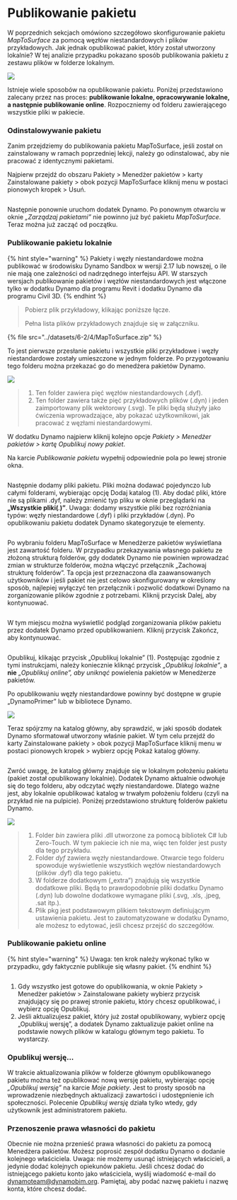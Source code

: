 # Publikowanie pakietu

W poprzednich sekcjach omówiono szczegółowo skonfigurowanie pakietu _MapToSurface_ za pomocą węzłów niestandardowych i plików przykładowych. Jak jednak opublikować pakiet, który został utworzony lokalnie? W tej analizie przypadku pokazano sposób publikowania pakietu z zestawu plików w folderze lokalnym.

![](<../images/6-2/3/develop package - custom nodes 01 (1) (1).jpg>)

Istnieje wiele sposobów na opublikowanie pakietu. Poniżej przedstawiono zalecany przez nas proces: **publikowanie lokalne, opracowywanie lokalne, a następnie publikowanie online**. Rozpoczniemy od folderu zawierającego wszystkie pliki w pakiecie.

### Odinstalowywanie pakietu

Zanim przejdziemy do publikowania pakietu MapToSurface, jeśli został on zainstalowany w ramach poprzedniej lekcji, należy go odinstalować, aby nie pracować z identycznymi pakietami.

Najpierw przejdź do obszaru Pakiety > Menedżer pakietów > karty Zainstalowane pakiety > obok pozycji MapToSurface kliknij menu w postaci pionowych kropek > Usuń.

<figure><img src="../../.gitbook/assets/delete-map-to-surface.png" alt=""><figcaption></figcaption></figure>

Następnie ponownie uruchom dodatek Dynamo. Po ponownym otwarciu w oknie _„Zarządzaj pakietami”_ nie powinno już być pakietu _MapToSurface_. Teraz można już zacząć od początku.

### Publikowanie pakietu lokalnie

{% hint style="warning" %} Pakiety i węzły niestandardowe można publikować w środowisku Dynamo Sandbox w wersji 2.17 lub nowszej, o ile nie mają one zależności od nadrzędnego interfejsu API. W starszych wersjach publikowanie pakietów i węzłów niestandardowych jest włączone tylko w dodatku Dynamo dla programu Revit i dodatku Dynamo dla programu Civil 3D. {% endhint %}

> Pobierz plik przykładowy, klikając poniższe łącze.
>
> Pełna lista plików przykładowych znajduje się w załączniku.

{% file src="../datasets/6-2/4/MapToSurface.zip" %}

To jest pierwsze przesłanie pakietu i wszystkie pliki przykładowe i węzły niestandardowe zostały umieszczone w jednym folderze. Po przygotowaniu tego folderu można przekazać go do menedżera pakietów Dynamo.

![](../images/6-2/4/publishapackage-publishlocally01.jpg)

> 1. Ten folder zawiera pięć węzłów niestandardowych (.dyf).
> 2. Ten folder zawiera także pięć przykładowych plików (.dyn) i jeden zaimportowany plik wektorowy (.svg). Te pliki będą służyły jako ćwiczenia wprowadzające, aby pokazać użytkownikowi, jak pracować z węzłami niestandardowymi.

W dodatku Dynamo najpierw kliknij kolejno opcje _Pakiety > Menedżer pakietów > kartę Opublikuj nowy pakiet_.

Na karcie _Publikowanie pakietu_ wypełnij odpowiednie pola po lewej stronie okna.

<figure><img src="../../.gitbook/assets/package-details.png" alt=""><figcaption></figcaption></figure>

Następnie dodamy pliki pakietu. Pliki można dodawać pojedynczo lub całymi folderami, wybierając opcję Dodaj katalog (1). Aby dodać pliki, które nie są plikami .dyf, należy zmienić typ pliku w oknie przeglądarki na **„Wszystkie pliki(**_._**)”**. Uwaga: dodamy wszystkie pliki bez rozróżniania typów: węzły niestandardowe (.dyf) i pliki przykładów (.dyn). Po opublikowaniu pakietu dodatek Dynamo skategoryzuje te elementy.

<figure><img src="../../.gitbook/assets/map-to-surface-contents.png" alt=""><figcaption></figcaption></figure>

Po wybraniu folderu MapToSurface w Menedżerze pakietów wyświetlana jest zawartość folderu. W przypadku przekazywania własnego pakietu ze złożoną strukturą folderów, gdy dodatek Dynamo nie powinien wprowadzać zmian w strukturze folderów, można włączyć przełącznik „Zachowaj strukturę folderów”. Ta opcja jest przeznaczona dla zaawansowanych użytkowników i jeśli pakiet nie jest celowo skonfigurowany w określony sposób, najlepiej wyłączyć ten przełącznik i pozwolić dodatkowi Dynamo na zorganizowanie plików zgodnie z potrzebami. Kliknij przycisk Dalej, aby kontynuować.

<figure><img src="../../.gitbook/assets/map-to-surface-contents-preview.png" alt=""><figcaption></figcaption></figure>

W tym miejscu można wyświetlić podgląd zorganizowania plików pakietu przez dodatek Dynamo przed opublikowaniem. Kliknij przycisk Zakończ, aby kontynuować.

<figure><img src="../../.gitbook/assets/publish-locally.png" alt=""><figcaption></figcaption></figure>

Opublikuj, klikając przycisk „Opublikuj lokalnie” (1). Postępując zgodnie z tymi instrukcjami, należy koniecznie kliknąć przycisk _„Opublikuj lokalnie”_, a **nie** _„Opublikuj online”, aby uniknąć_ powielenia pakietów w Menedżerze pakietów.

Po opublikowaniu węzły niestandardowe powinny być dostępne w grupie „DynamoPrimer” lub w bibliotece Dynamo.

![](<../images/6-2/3/develop package - install package 02 (1) (1).jpg>)

Teraz spójrzmy na katalog główny, aby sprawdzić, w jaki sposób dodatek Dynamo sformatował utworzony właśnie pakiet. W tym celu przejdź do karty Zainstalowane pakiety > obok pozycji MapToSurface kliknij menu w postaci pionowych kropek > wybierz opcję Pokaż katalog główny.

<figure><img src="../../.gitbook/assets/show-root-directory.png" alt=""><figcaption></figcaption></figure>

Zwróć uwagę, że katalog główny znajduje się w lokalnym położeniu pakietu (pakiet został opublikowany lokalnie). Dodatek Dynamo aktualnie odwołuje się do tego folderu, aby odczytać węzły niestandardowe. Dlatego ważne jest, aby lokalnie opublikować katalog w trwałym położeniu folderu (czyli na przykład nie na pulpicie). Poniżej przedstawiono strukturę folderów pakietu Dynamo.

![](../images/6-2/4/publishapackage-publishlocally06.jpg)

> 1. Folder _bin_ zawiera pliki .dll utworzone za pomocą bibliotek C# lub Zero-Touch. W tym pakiecie ich nie ma, więc ten folder jest pusty dla tego przykładu.
> 2. Folder _dyf_ zawiera węzły niestandardowe. Otwarcie tego folderu spowoduje wyświetlenie wszystkich węzłów niestandardowych (plików .dyf) dla tego pakietu.
> 3. W folderze dodatkowym („extra”) znajdują się wszystkie dodatkowe pliki. Będą to prawdopodobnie pliki dodatku Dynamo (.dyn) lub dowolne dodatkowe wymagane pliki (.svg, .xls, .jpeg, .sat itp.).
> 4. Plik pkg jest podstawowym plikiem tekstowym definiującym ustawienia pakietu. Jest to zautomatyzowane w dodatku Dynamo, ale możesz to edytować, jeśli chcesz przejść do szczegółów.

### Publikowanie pakietu online

{% hint style="warning" %} Uwaga: ten krok należy wykonać tylko w przypadku, gdy faktycznie publikuje się własny pakiet. {% endhint %}

<figure><img src="../../.gitbook/assets/publish-version.png" alt=""><figcaption></figcaption></figure>

1. Gdy wszystko jest gotowe do opublikowania, w oknie Pakiety > Menedżer pakietów > Zainstalowane pakiety wybierz przycisk znajdujący się po prawej stronie pakietu, który chcesz opublikować, i wybierz opcję Opublikuj.
2. Jeśli aktualizujesz pakiet, który już został opublikowany, wybierz opcję „Opublikuj wersję”, a dodatek Dynamo zaktualizuje pakiet online na podstawie nowych plików w katalogu głównym tego pakietu. To wystarczy.

### Opublikuj wersję...

W trakcie aktualizowania plików w folderze głównym opublikowanego pakietu można też opublikować nową wersję pakietu, wybierając opcję _„Opublikuj wersję”_ na karcie _Moje pakiety_. Jest to prosty sposób na wprowadzenie niezbędnych aktualizacji zawartości i udostępnienie ich społeczności. Polecenie _Opublikuj wersję_ działa tylko wtedy, gdy użytkownik jest administratorem pakietu.

### Przenoszenie prawa własności do pakietu

Obecnie nie można przenieść prawa własności do pakietu za pomocą Menedżera pakietów. Możesz poprosić zespół dodatku Dynamo o dodanie kolejnego właściciela. Uwaga: nie możemy usunąć istniejących właścicieli, a jedynie dodać kolejnych opiekunów pakietu. Jeśli chcesz dodać do istniejącego pakietu konto jako właściciela, wyślij wiadomość e-mail do [dynamoteam@dynamobim.org](mailto:dynamoteam@dynamobim.org). Pamiętaj, aby podać nazwę pakietu i nazwę konta, które chcesz dodać.
